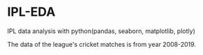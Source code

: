 # IPL-EDA
IPL data analysis with python(pandas, seaborn, matplotlib, plotly)

The data of the league's cricket matches is from year 2008-2019.
